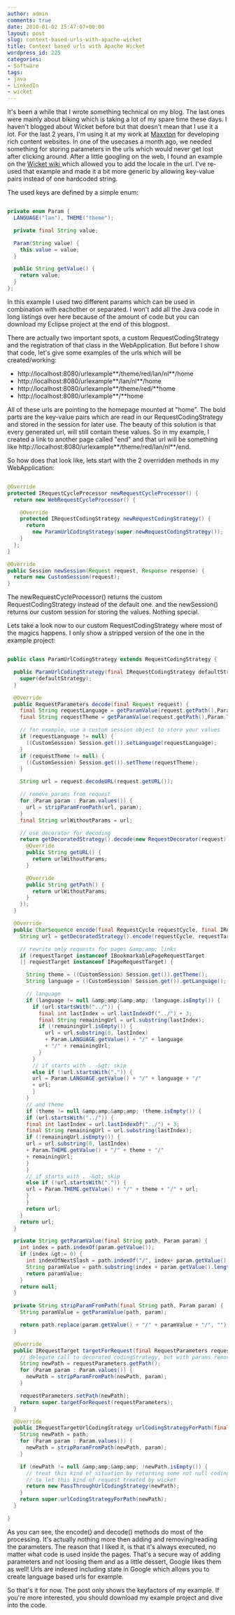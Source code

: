 ```yaml
---
author: admin
comments: true
date: 2010-01-02 15:47:07+00:00
layout: post
slug: context-based-urls-with-apache-wicket
title: Context based urls with Apache Wicket
wordpress_id: 225
categories:
- Software
tags:
- java
- LinkedIn
- wicket
---
```


It's been a while that I wrote something technical on my blog. The last ones were mainly about biking which is taking a lot of my spare time these days. I haven't blogged about Wicket before but that doesn't mean that I use it a lot. For the last 2 years, I'm using it at my work at [Maxxton](http://www.maxxton.com) for developing rich content websites. In one of the usecases a month ago, we needed something for storing parameters in the urls which would never get lost after clicking around. After a little googling on the web, I found an example on the [Wicket wiki ](http://cwiki.apache.org/WICKET/wicket-and-localized-urls.html)which allowed you to add the locale in the url. I've re-used that example and made it a bit more generic by allowing key-value pairs instead of one hardcoded string.

The used keys are defined by a simple enum:



``` java

private enum Param {
  LANGUAGE("lan"), THEME("theme");

  private final String value;

  Param(String value) {
    this.value = value;
  }

  public String getValue() {
    return value;
  }
};

```


In this example I used two different params which can be used in combination with eachother or separated. I won't add all the Java code in long listings over here because of the amount of code but you can download my Eclipse project at the end of this blogpost.


There are actually two important spots, a custom RequestCodingStrategy and the registration of that class in the WebApplication. But before I show that code, let's give some examples of the urls which will be created/working:


  * http://localhost:8080/urlexample**/theme/red/lan/nl**/home
  * http://localhost:8080/urlexample**/lan/nl**/home
  * http://localhost:8080/urlexample**/theme/red/**home
  * http://localhost:8080/urlexample**/**home

All of these urls are pointing to the homepage mounted at "home". The bold parts are the key-value pairs which are read in our RequestCodingStrategy and stored in the session for later use. The beauty of this solution is that every generated url, will still contain these values. So in my example, I created a link to another page called "end" and that url will be something like http://localhost:8080/urlexample**/theme/red/lan/nl**/end.

So how does that look like, lets start with the 2 overridden methods in my WebApplication:


``` java

@Override
protected IRequestCycleProcessor newRequestCycleProcessor() {
  return new WebRequestCycleProcessor() {

    @Override
    protected IRequestCodingStrategy newRequestCodingStrategy() {
      return 
        new ParamUrlCodingStrategy(super.newRequestCodingStrategy());
    }
  };
}

@Override
public Session newSession(Request request, Response response) {
  return new CustomSession(request);
}

```

The newRequestCycleProcessor() returns the custom RequestCodingStrategy instead of the default one. and the newSession() returns our custom session for storing the values. Nothing special.

Lets take a look now to our custom RequestCodingStrategy where most of the magics happens. I only show a stripped version of the one in the example project:



``` java

public class ParamUrlCodingStrategy extends RequestCodingStrategy {

  public ParamUrlCodingStrategy(final IRequestCodingStrategy defaultStrategy) {
    super(defaultStrategy);
  }

  @Override
  public RequestParameters decode(final Request request) {
    final String requestLanguage = getParamValue(request.getPath(),Param.LANGUAGE);
    final String requestTheme = getParamValue(request.getPath(),Param.THEME);

    // for example, use a custom session object to store your values
    if (requestLanguage != null) {
      ((CustomSession) Session.get()).setLanguage(requestLanguage);
    }
    if (requestTheme != null) {
      ((CustomSession) Session.get()).setTheme(requestTheme);
    }

    String url = request.decodeURL(request.getURL());

    // remove params from request
    for (Param param : Param.values()) {
      url = stripParamFromPath(url, param);
    }
    final String urlWithoutParams = url;

    // use decorator for decoding
    return getDecoratedStrategy().decode(new RequestDecorator(request) {
      @Override
      public String getURL() {
        return urlWithoutParams;
      }

      @Override
      public String getPath() {
        return urlWithoutParams;
      }
    });
  }

  @Override
  public CharSequence encode(final RequestCycle requestCycle, final IRequestTarget requestTarget) {
    String url = getDecoratedStrategy().encode(requestCycle, requestTarget).toString();

    // rewrite only requests for pages &amp;amp; links
    if (requestTarget instanceof IBookmarkablePageRequestTarget
    || requestTarget instanceof IPageRequestTarget) {

      String theme = ((CustomSession) Session.get()).getTheme();
      String language = ((CustomSession) Session.get()).getLanguage();

      // language
      if (language != null &amp;amp;&amp;amp; !language.isEmpty()) {
        if (url.startsWith("../")) {
          final int lastIndex = url.lastIndexOf("../") + 3;
          final String remainingUrl = url.substring(lastIndex);
          if (!remainingUrl.isEmpty()) {
            url = url.substring(0, lastIndex)
            + Param.LANGUAGE.getValue() + "/" + language
            + "/" + remainingUrl;
          }
        }
        // if starts with . -&gt; skip
        else if (!url.startsWith(".")) {
        url = Param.LANGUAGE.getValue() + "/" + language + "/"
        + url;
        }
      }
      // and theme
      if (theme != null &amp;amp;&amp;amp; !theme.isEmpty()) {
      if (url.startsWith("../")) {
      final int lastIndex = url.lastIndexOf("../") + 3;
      final String remainingUrl = url.substring(lastIndex);
      if (!remainingUrl.isEmpty()) {
      url = url.substring(0, lastIndex)
      + Param.THEME.getValue() + "/" + theme + "/"
      + remainingUrl;
      }
      }
      // if starts with . -&gt; skip
      else if (!url.startsWith(".")) {
      url = Param.THEME.getValue() + "/" + theme + "/" + url;
      }
      }
      return url;
    }
    return url;
  }

  private String getParamValue(final String path, Param param) {
    int index = path.indexOf(param.getValue());
    if (index &gt;= 0) {
      int indexOfNextSlash = path.indexOf("/", index+ param.getValue().length() + 1);
      String paramValue = path.substring(index + param.getValue().length() + 1, indexOfNextSlash);
      return paramValue;
    }
    return null;
  }

  private String stripParamFromPath(final String path, Param param) {
    String paramValue = getParamValue(path, param);

    return path.replace(param.getValue() + "/" + paramValue + "/", "");
  }

  @Override
  public IRequestTarget targetForRequest(final RequestParameters requestParameters) {
    // delegate call to decorated codingStrategy, but with params removed
    String newPath = requestParameters.getPath();
    for (Param param : Param.values()) {
      newPath = stripParamFromPath(newPath, param);
    }

    requestParameters.setPath(newPath);
    return super.targetForRequest(requestParameters);
  }

  @Override
  public IRequestTargetUrlCodingStrategy urlCodingStrategyForPath(final String path) {
    String newPath = path;
    for (Param param : Param.values()) {
      newPath = stripParamFromPath(newPath, param);
    }

    if (newPath != null &amp;amp;&amp;amp; !newPath.isEmpty()) {
      // treat this kind of situation by returning some not null codingStrategy,
      // to let this kind of request treated by wicket
      return new PassThroughUrlCodingStrategy(newPath);
    }
    return super.urlCodingStrategyForPath(newPath);
  }

}

```

As you can see, the encode() and decode() methods do most of the processing. It's actually nothing more then adding and removing/reading the parameters. The reason that I liked it, is that it's always executed, no matter what code is used inside the pages. That's a secure way of adding parameters and not loosing them and as a little dessert, Google likes them as well! Urls are indexed including state in Google which allows you to create language based urls for example.

So that's it for now. The post only shows the keyfactors of my example. If you're more interested, you should download my example project and dive into the code.

